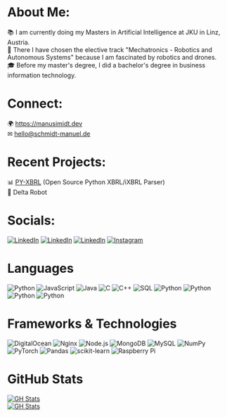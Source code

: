 # About Me:

📚 I am currently doing my Masters in Artificial Intelligence at JKU in Linz, Austria. <br>
🤖 There I have chosen the elective track "Mechatronics - Robotics and Autonomous Systems" because I am fascinated by robotics and drones. <br>
🎓 Before my master's degree, I did a bachelor's degree in business information technology.<br>

# Connect:
🌍 https://manusimidt.dev <br>
✉ hello@schmidt-manuel.de

#  Recent Projects:
📊 [PY-XBRL](https://github.com/manusimidt/py-xbrl) (Open Source Python XBRL/iXBRL Parser) <br>
🤖 Delta Robot


# Socials:
[![LinkedIn](https://img.shields.io/badge/LinkedIn-%231a1a1b.svg?style=for-the-badge&logo=linkedin)](https://www.linkedin.com/in/manusimidt/)
[![LinkedIn](https://img.shields.io/badge/Twitter-%231a1a1b.svg?style=for-the-badge&logo=twitter)](https://twitter.com/manusimidt)
[![LinkedIn](https://img.shields.io/badge/Reddit-%231a1a1b.svg?style=for-the-badge&logo=reddit)](https://www.reddit.com/user/manusimidt)
[![Instagram](https://img.shields.io/badge/Instagram-%231a1a1b?style=for-the-badge&logo=instagram)](https://www.instagram.com/manusimidt/)

# Languages
![Python](https://img.shields.io/badge/python-%231a1a1b?style=for-the-badge&logo=python)
![JavaScript](https://img.shields.io/badge/Javascript-%231a1a1b?style=for-the-badge&logo=JavaScript)
![Java](https://img.shields.io/badge/Java-%231a1a1b?style=for-the-badge)
![C](https://img.shields.io/badge/C-%231a1a1b?style=for-the-badge&logo=C)
![C++](https://img.shields.io/badge/C++-%231a1a1b?style=for-the-badge&logo=cplusplus)
![SQL](https://img.shields.io/badge/SQL-%231a1a1b?style=for-the-badge)
![Python](https://img.shields.io/badge/XML-%231a1a1b?style=for-the-badge&logo=xml)
![Python](https://img.shields.io/badge/HTML-%231a1a1b?style=for-the-badge&logo=html5)
![Python](https://img.shields.io/badge/XBRL-%231a1a1b?style=for-the-badge)
![Python](https://img.shields.io/badge/LaTeX-%231a1a1b?style=for-the-badge&logo=latex)

# Frameworks & Technologies
![DigitalOcean](https://img.shields.io/badge/DigitalOcean-%231a1a1b.svg?style=for-the-badge&logo=digitalOcean) 
![Nginx](https://img.shields.io/badge/nginx-%231a1a1b.svg?style=for-the-badge&logo=nginx) 
![Node.js](https://img.shields.io/badge/Node.js-%231a1a1b.svg?style=for-the-badge&logo=nodedotjs) 
![MongoDB](https://img.shields.io/badge/MongoDB-%231a1a1b.svg?style=for-the-badge&logo=mongodb) 
![MySQL](https://img.shields.io/badge/MySQL-%231a1a1b.svg?style=for-the-badge&logo=mysql) 
![NumPy](https://img.shields.io/badge/numpy-%231a1a1b.svg?style=for-the-badge&logo=numpy) 
![PyTorch](https://img.shields.io/badge/pytorch-%231a1a1b.svg?style=for-the-badge&logo=pytorch) 
![Pandas](https://img.shields.io/badge/pandas-%231a1a1b.svg?style=for-the-badge&logo=pandas) 
![scikit-learn](https://img.shields.io/badge/scikit--learn-%231a1a1b.svg?style=for-the-badge&logo=scikit-learn) 
![Raspberry Pi](https://img.shields.io/badge/RaspberryPi-%231a1a1b?style=for-the-badge&logo=Raspberry-Pi)

# GitHub Stats
[![GH Stats](https://github-readme-streak-stats.herokuapp.com/?user=manusimidt&theme=dark&hide_border=false)](https://github.com/manusimidt)<br/>
[![GH Stats](https://github-readme-stats.vercel.app/api/top-langs?username=manusimidt&theme=dark&hide_border=false&include_all_commits=true&count_private=true&layout=compact)](https://github.com/manusimidt)
